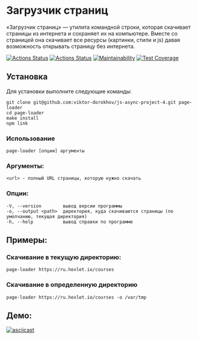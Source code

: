 # Загрузчик страниц

«Загрузчик страниц» — утилита командной строки, которая скачивает страницы из интернета и сохраняет их на компьютере. Вместе со страницей она скачивает все ресурсы (картинки, стили и js) давая возможность открывать страницу без интернета.

[![Actions Status](https://github.com/viktor-dorokhov/js-async-project-4/actions/workflows/code-check.yml/badge.svg)](https://github.com/viktor-dorokhov/js-async-project-4/actions)
[![Actions Status](https://github.com/viktor-dorokhov/js-async-project-4/actions/workflows/hexlet-check.yml/badge.svg)](https://github.com/viktor-dorokhov/js-async-project-4/actions)
[![Maintainability](https://api.codeclimate.com/v1/badges/a25b737b93fb3b023886/maintainability)](https://codeclimate.com/github/viktor-dorokhov/js-async-project-4/maintainability)
[![Test Coverage](https://api.codeclimate.com/v1/badges/a25b737b93fb3b023886/test_coverage)](https://codeclimate.com/github/viktor-dorokhov/js-async-project-4/test_coverage)


## Установка

Для установки выполните следующие команды:
```
git clone git@github.com:viktor-dorokhov/js-async-project-4.git page-loader
cd page-loader
make install
npm link
```

### Использование
```
page-loader [опции] аргументы
```

### Аргументы:
```
<url> - полный URL страницы, которую нужно скачать
```

### Опции:
```
-V, --version        вывод версии программы
-o, --output <path>  директория, куда скачиваются страницы (по умолчанию, текущая директория)
-h, --help           вывод справки по программе
```

## Примеры:

### Скачивание в текущую директорию:
```
page-loader https://ru.hexlet.io/courses
```

### Скачивание в определенную директорию
```
page-loader https://ru.hexlet.io/courses -o /var/tmp
```

## Демо:

[![asciicast](https://asciinema.org/a/656703.svg)](https://asciinema.org/a/656703)

